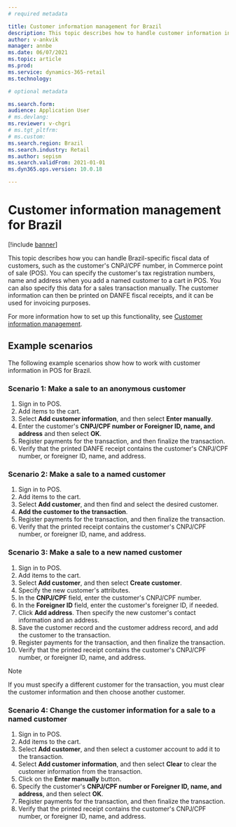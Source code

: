 ```yaml
---
# required metadata

title: Customer information management for Brazil
description: This topic describes how to handle customer information in Commerce point of sale (POS) for Brazil.
author: v-ankvik
manager: annbe
ms.date: 06/07/2021
ms.topic: article
ms.prod:
ms.service: dynamics-365-retail
ms.technology:

# optional metadata

ms.search.form:
audience: Application User
# ms.devlang:
ms.reviewer: v-chgri
# ms.tgt_pltfrm:
# ms.custom:
ms.search.region: Brazil
ms.search.industry: Retail
ms.author: sepism
ms.search.validFrom: 2021-01-01
ms.dyn365.ops.version: 10.0.18

---
```

# Customer information management for Brazil

[!include [banner](../includes/banner.md)]

This topic describes how you can handle Brazil-specific fiscal data of customers, such as the customer's CNPJ/CPF number, in Commerce point of sale (POS). You can specify the customer's tax registration numbers, name and address when you add a named customer to a cart in POS. You can also specify this data for a sales transaction manually. The customer information can then be printed on DANFE fiscal receipts, and it can be used for invoicing purposes.

For more information how to set up this functionality, see [Customer information management](latam-bra-deployment.md#customer-information-management).

## Example scenarios

The following example scenarios show how to work with customer information in POS for Brazil.

### Scenario 1: Make a sale to an anonymous customer

1. Sign in to POS.
1. Add items to the cart.
1. Select **Add customer information**, and then select **Enter manually**.
1. Enter the customer's **CNPJ/CPF number or Foreigner ID, name, and address** and then select **OK**.
1. Register payments for the transaction, and then finalize the transaction.
1. Verify that the printed DANFE receipt contains the customer's CNPJ/CPF number, or foreigner ID, name, and address.

### Scenario 2: Make a sale to a named customer

1. Sign in to POS.
1. Add items to the cart.
1. Select **Add customer**, and then find and select the desired customer.
1. **Add the customer to the transaction**.
1. Register payments for the transaction, and then finalize the transaction.
1. Verify that the printed receipt contains the customer's CNPJ/CPF number, or foreigner ID, name, and address.

### Scenario 3: Make a sale to a new named customer

1. Sign in to POS.
1. Add items to the cart.
1. Select **Add customer**, and then select **Create customer**.
1. Specify the new customer's attributes.
1. In the **CNPJ/CPF** field, enter the customer's CNPJ/CPF number.
1. In the **Foreigner ID** field, enter the customer's foreigner ID, if needed.
1. Click **Add address**. Then specify the new customer's contact information and an address.
1. Save the customer record and the customer address record, and add the customer to the transaction.
1. Register payments for the transaction, and then finalize the transaction.
1. Verify that the printed receipt contains the customer's CNPJ/CPF number, or foreigner ID, name, and address.

> [!NOTE]
> If you must specify a different customer for the transaction, you must clear the customer information and then choose another customer.

### Scenario 4: Change the customer information for a sale to a named customer

1. Sign in to POS.
1. Add items to the cart.
1. Select **Add customer**, and then select a customer account to add it to the transaction.
1. Select **Add customer information**, and then select **Clear** to clear the customer information from the transaction.
1. Click on the **Enter manually** button.
1. Specify the customer's **CNPJ/CPF number or Foreigner ID, name, and address**, and then select **OK**.
1. Register payments for the transaction, and then finalize the transaction.
1. Verify that the printed receipt contains the customer's CNPJ/CPF number, or foreigner ID, name, and address.
